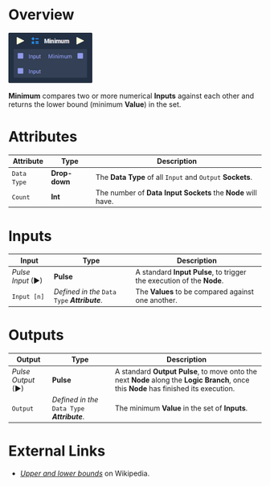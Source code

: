 # Overview

![](../../.gitbook/assets/node-minimum.png)

**Minimum** compares two or more numerical **Inputs** against each other and returns the lower bound (minimum **Value**) in the set.

# Attributes

|Attribute|Type|Description|
|---|---|---|
|`Data Type`|**Drop-down**|The **Data Type** of all `Input` and `Output` **Sockets**.|
|`Count`|**Int**|The number of **Data Input Sockets** the **Node** will have.|

# Inputs

|Input|Type|Description|
|---|---|---|
|*Pulse Input* (►)|**Pulse**|A standard **Input Pulse**, to trigger the execution of the **Node**.|
|`Input [n]`|*Defined in the* `Data Type` ***Attribute***.|The **Values** to be compared against one another.|

# Outputs

|Output|Type|Description|
|---|---|---|
|*Pulse Output* (►)|**Pulse**|A standard **Output Pulse**, to move onto the next **Node** along the **Logic Branch**, once this **Node** has finished its execution.|
|`Output`|*Defined in the* `Data Type` ***Attribute***.|The minimum **Value** in the set of **Inputs**.|

# External Links

- [*Upper and lower bounds*](https://en.wikipedia.org/wiki/Upper_and_lower_bounds) on Wikipedia.